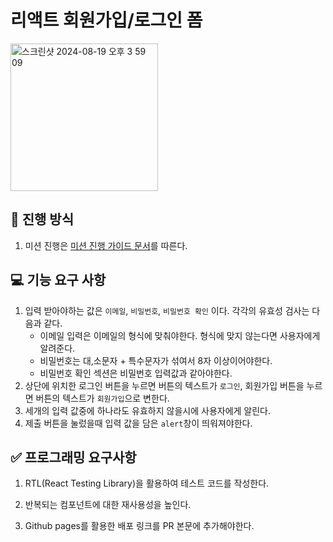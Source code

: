 # 리액트 회원가입/로그인 폼

<img width="236" alt="스크린샷 2024-08-19 오후 3 59 09" src="https://github.com/user-attachments/assets/6884123d-dcec-49b2-ae5f-5a4ea87000bd">

## 🚀 진행 방식
1. 미션 진행은 [미션 진행 가이드 문서](https://github.com/develup-mission/docs/blob/main/mission-guide.md)를 따른다.

## 💻 기능 요구 사항

1. 입력 받아야하는 값은 `이메일`, `비밀번호`, `비밀번호 확인` 이다.
   각각의 유효성 검사는 다음과 같다.
   - 이메일 입력은 이메일의 형식에 맞춰야한다. 형식에 맞지 않는다면 사용자에게 알려준다.
   - 비밀번호는 대,소문자 + 특수문자가 섞여서 8자 이상이어야한다.
   - 비밀번호 확인 섹션은 비밀번호 입력값과 같아야한다.
2. 상단에 위치한 로그인 버튼을 누르면 버튼의 텍스트가 `로그인`, 회원가입 버튼을 누르면 버튼의 텍스트가 `회원가입`으로 변한다.
3. 세개의 입력 값중에 하나라도 유효하지 않을시에 사용자에게 알린다.
4. 제출 버튼을 눌렀을때 입력 값을 담은 `alert`창이 띄워져야한다.

## ✅ 프로그래밍 요구사항

1. RTL(React Testing Library)을 활용하여 테스트 코드를 작성한다.

2. 반복되는 컴포넌트에 대한 재사용성을 높인다.

3. Github pages를 활용한 배포 링크를 PR 본문에 추가해야한다.

